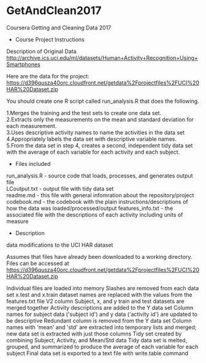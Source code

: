 # GetAndClean2017
Coursera Getting and Cleaning Data 2017

* Course Project Instructions  

Description of Original Data  
http://archive.ics.uci.edu/ml/datasets/Human+Activity+Recognition+Using+Smartphones

Here are the data for the project:  
https://d396qusza40orc.cloudfront.net/getdata%2Fprojectfiles%2FUCI%20HAR%20Dataset.zip

You should create one R script called run_analysis.R that does the following.

1.Merges the training and the test sets to create one data set.  
2.Extracts only the measurements on the mean and standard deviation for each measurement.  
3.Uses descriptive activity names to name the activities in the data set  
4.Appropriately labels the data set with descriptive variable names.  
5.From the data set in step 4, creates a second, independent tidy data set with the average of each variable for each activity and each subject.


* Files included 

run_analysis.R - source code that loads, processes, and generates output file  
LCoutput.txt - output file with tidy data set  
readme.md - this file with general infomration about the repository/project
codebook.md - the codebook with the plain instructions/descriptions of how the data was loaded/processed/output
features_info.txt - the associated file with the descriptions of each activity including units of measure

* Description

data modifications to the UCI HAR dataset

Assumes that files have already been downloaded to a working directory.
Files can be accessed at https://d396qusza40orc.cloudfront.net/getdata%2Fprojectfiles%2FUCI%20HAR%20Dataset.zip

Individual files are loaded into memory
Slashes are removed from each data set
x.test and x.train dataset names are replaced with the values from the features.txt file V2 column
Subject, x, and y train and test datasets are merged together
Activity descriptions are added to the Y data set
Column names for subject data ('subject id') and y data ('activity id') are updated to be descriptive
Redundant column is removed from the Y data set
Column names with 'mean' and 'std' are extracted into temporary lists and merged; new data set is extracted with just those columns
Tidy set created by combining Subject, Activity, and Mean/Std data
Tidy data set is melted, grouped, and summarized to produce the average of each variable for each subject
Final data set is exported to a text file with write.table command
